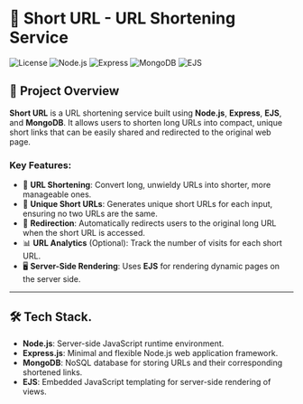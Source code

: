 # 🔗 Short URL - URL Shortening Service

![License](https://img.shields.io/badge/license-MIT-brightgreen)
![Node.js](https://img.shields.io/badge/Node.js-v14.x-blue)
![Express](https://img.shields.io/badge/Express-v4.x-lightgrey)
![MongoDB](https://img.shields.io/badge/MongoDB-v4.x-green)
![EJS](https://img.shields.io/badge/EJS-v3.x-yellow)

## 🚀 Project Overview

**Short URL** is a URL shortening service built using **Node.js**, **Express**, **EJS**, and **MongoDB**. It allows users to shorten long URLs into compact, unique short links that can be easily shared and redirected to the original web page.

### Key Features:
- 📏 **URL Shortening**: Convert long, unwieldy URLs into shorter, more manageable ones.
- 🔐 **Unique Short URLs**: Generates unique short URLs for each input, ensuring no two URLs are the same.
- 🔄 **Redirection**: Automatically redirects users to the original long URL when the short URL is accessed.
- 📊 **URL Analytics** (Optional): Track the number of visits for each short URL.
- 🖥️ **Server-Side Rendering**: Uses **EJS** for rendering dynamic pages on the server side.
  
---

## 🛠️ Tech Stack.

- **Node.js**: Server-side JavaScript runtime environment.
- **Express.js**: Minimal and flexible Node.js web application framework.
- **MongoDB**: NoSQL database for storing URLs and their corresponding shortened links.
- **EJS**: Embedded JavaScript templating for server-side rendering of views.
  



